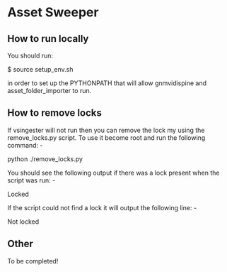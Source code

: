 Asset Sweeper
=============

How to run locally
------------------

You should run:

 \$ source setup_env.sh
 
in order to set up the PYTHONPATH that will allow gnmvidispine and asset_folder_importer to run.


How to remove locks
-------------------

If vsingester will not run then you can remove the lock my using the remove_locks.py script. To use it become root and run the following command: -

python ./remove_locks.py

You should see the following output if there was a lock present when the script was run: -

Locked

If the script could not find a lock it will output the following line: -

Not locked


Other
-----

To be completed!